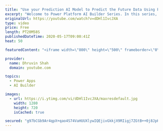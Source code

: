 ```yaml
---
title: "Use your Prediction AI Model to Predict the Future Data Using Power Apps and Power Automate – Part 4"
excerpt: "Welcome to Power Platform AI Builder Series. In this series, we will be talking about one of the most important components of AI Builder which is – Prediction Model   During the first part of the series, we will be talking about What is Prediction and how it is useful with our business data to predict"
originalUrl: https://youtube.com/watch?v=dDHl1IvcJXA
type: video
price: Free
length: PT20M58S
publishedDateTime: 2020-05-17T09:00:41Z
heat: 50

featuredContent: "<iframe width=\"800\" height=\"500\" frameborder=\"0\" src=\"https://www.youtube.com/embed/dDHl1IvcJXA\" allow=\"accelerometer; autoplay; encrypted-media; gyroscope; picture-in-picture\" allowfullscreen></iframe>"

provider:
  name: Dhruvin Shah
  domain: youtube.com

topics:
  - Power Apps
  - AI Builder

images:
  - url: https://i.ytimg.com/vi/dDHl1IvcJXA/maxresdefault.jpg
    width: 1280
    height: 720
    isCached: true

secured: "g97bCGb9Ar4qpX+qao4S74VaHUUXlywIQEjivGkkjX9RIigj7ZGtB++0j8JpHOipdNAvNfjS89C6obx5P74Nq7ZLOFj3w06O9C84stdeIzBkilBUkcXPxe7gAbL1w3i8llPZRIRruWe3KPyuM83Ni7m8CUPi7gL3/8UxrTmGxcjAHgAJJ0Y8EPUHGvByMLeri/nmIIf1LkzrzkDvh26lKeBG7Rar7fMREBeicaJX8o4c/rMUZTReBMZPeeq/Ww9hughBJfIzm0bowTGPGZ2eT99deRwZCrXfKmGvrUMImKZBRlFe3Qda2mVhZNjxxh/3V1222WTll1n51C78mmtChM/Df8YkrOs0MFDBgNhGeF9Lg2AwcbFE4eQObFUL7LM+FRFkzXRT1NI8BYxqnOt1bQ==;higNog0yMv8uC429J3BSRg=="
---
```


